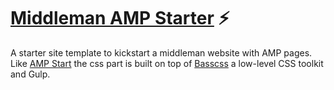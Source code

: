 # [Middleman AMP Starter](https://amp-demo.needbrainz.com/) ⚡

A starter site template to kickstart a middleman website with AMP pages.
Like [AMP Start](https://ampstart.com) the css part is built on top of [Basscss](http://basscss.com/) a low-level CSS toolkit and Gulp.
